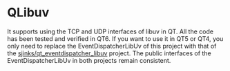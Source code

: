 # QLibuv
It supports using the TCP and UDP interfaces of libuv in QT. All the code has been tested and verified in QT6. If you want to use it in QT5 or QT4, you only need to replace the EventDispatcherLibUv of this project with that of the [sjinks/qt_eventdispatcher_libuv](https://github.com/sjinks/qt_eventdispatcher_libuv) project. The public interfaces of the EventDispatcherLibUv in both projects remain consistent.
